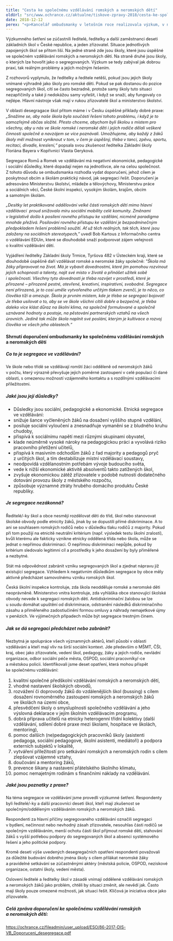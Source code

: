 ```yaml
---
title: "Cesta ke společnému vzdělávání romských a neromských dětí"
oldUrl: "src/www.ochrance.cz/aktualne/tiskove-zpravy-2018/cesta-ke-spolecnemu-vzdelavani-romskych-a-neromskych-deti"
date: 2018-12-12
perex: "<p>Kancelář ombudsmanky v letošním roce realizovala výzkum, v němž zjišťovala problémy škol, které mají zkušenost se vzděláváním romských žáků, jsou otevřené společnému vzdělávání nebo se snaží poskytovat kvalitní vzdělání všem bez ohledu na etnicitu. Na základě tohoto výzkumu ombudsmanka připravila sérii doporučení jednotlivým aktérům, kteří mohou zlepšit situaci romských dětí v českém vzdělávacím systému.</p>"
---
```


<!-- imported from the old website -->

<p style="line-height: 17.92px; font-size: 12.8px;">Výzkumného šetření se zúčastnili ředitelé, ředitelky a další zaměstnanci deseti základních škol v České republice, a jeden zřizovatel. Situace jednotlivých zapojených škol se přitom liší. Na jedné straně zde jsou školy, které jsou úspěšné ve společném vzdělávání romských a neromských dětí. Na straně druhé jsou školy, o kterých lze hovořit jako o segregovaných. Výzkum se tedy zabýval jak dobrou praxí, tak reálným problémy a jejich možným řešením.</p><p style="line-height: 17.92px; font-size: 12.8px;">Z rozhovorů vyplynulo, že ředitelky a ředitele netěší, pokud jsou jejich školy vnímané výhradně jako školy pro romské děti. Pokud se pak dostanou do pozice segregovaných škol, cítí se často bezradně, protože samy školy tuto situaci nezapříčinily a také ji nedokážou samy vyřešit, i když se snaží, aby fungovaly co nejlépe. Hlavní nástroje však mají v rukou zřizovatelé škol a ministerstvo školství.</p><p style="line-height: 17.92px; font-size: 12.8px;">V oblasti desegragace škol přitom máme i v Česku úspěšné příklady dobré praxe: <i>„Snažíme se, aby naše škola byla součástí řešení tohoto problému, i když je to samozřejmě občas složité. Přesto chceme, abychom byli školou s místem pro všechny, aby u nás ve škole romské i neromské děti i jejich rodiče dělali veškeré činnosti společně a navzájem se více poznávali. Umožňujeme, aby každý z žáků školy měl možnost vyniknout v tom, v čem je úspěšný, třeba v tanci, zpěvu, sportu, recitaci, divadle, kreslení,“</i> popsala svou zkušenost ředitelka Základní školy Floriána Bayera v Kopřivnici Vlasta Geryková.</p><p style="line-height: 17.92px; font-size: 12.8px;">Segregace Romů a Romek ve vzdělávání má negativní ekonomické, pedagogické i sociální důsledky, které dopadají nejen na jednotlivce, ale na celou společnost. Z tohoto důvodu se ombudsmanka rozhodla vydat doporučení, jehož cílem je poskytnout obcím a školám praktický návod, jak segregaci řešit. Doporučení je adresováno Ministerstvu školství, mládeže a tělovýchovy, Ministerstvu práce a sociálních věcí, České školní inspekci, vysokým školám, krajům, obcím a samotným školám.</p><p style="line-height: 17.92px; font-size: 12.8px;"><i>„Desítky let praktikované oddělování velké části romských dětí mimo hlavní vzdělávací  proud snižovalo míru sociální mobility celé komunity. Změnami v legislativě došlo k posílení rovného přístupu ke vzdělání, nicméně paradigma mnohde přežívá. Posilování rovného přístupu ke vzdělání je bezpodmínečným předpokladem řešení problémů soužití. Ať už těch reálných, tak těch, které jsou založeny na sociálních stereotypech,”</i> uvedl Bob Kartous z Informačního centra o vzdělávání EDUin, které se dlouhodobě snaží podporovat zájem veřejnosti o kvalitní vzdělávání dětí.</p><p style="line-height: 17.92px; font-size: 12.8px;">Vyjádření ředitelky Základní školy Trmice, Tyršova 482 v Ústeckém kraji, které se dlouhodobě úspěšně daří vzdělávat romské a neromské žáky společně: <i>&quot;Škola má žáky připravovat na život. Má je vybavit dovednostmi, které jim pomohou rozvinout jejich schopnosti a talenty, najít své místo v životě a přinášet užitek sobě i společnosti. Všechny tyto dovednosti je třeba rozvíjet v prostředí, které je přirozené – přirozeně pestré, otevřené, kreativní, inspirativní, svobodné. Segregace není přirozená, je to cosi uměle vytvořeného určitým tlakem zvenčí, je to něco, co člověka tíží a omezuje. Škola je prvním místem, kde je třeba se segregací bojovat! Je třeba usilovat o to, aby se ve škole všichni cítili dobře a bezpečně, je třeba daleko více klást důraz na školní klima, na společně formulované a společně uznávané hodnoty a postoje, na pěstování partnerských vztahů na všech úrovních. Jedině tak může škola naplnit své poslání, kterým je kultivace a rozvoj člověka ve všech jeho oblastech.“</i></p><h4><span style="font-size: 1em;">Shrnutí doporučení ombudsmanky ke společnému vzdělávání romských a neromských dětí</span></h4><h5><b>Co to je segregace ve vzdělávání?</b></h5><p style="line-height: 17.92px; font-size: 12.8px;">Ve škole nebo třídě se vzdělávají romští žáci odděleně od neromských žáků v počtu, který výrazně převyšuje jejich poměrné zastoupení v celé populaci či dané oblasti, s omezenou možností vzájemného kontaktu a s rozdílnými vzdělávacími příležitostmi.</p><h5><b>Jaké jsou její důsledky?</b></h5><p style="line-height: 17.92px; font-size: 12.8px;"></p><ul><li>Důsledky jsou sociální, pedagogické a ekonomické. Etnická segregace ve vzdělávání:</li><li>snižuje šance vyčleněných žáků na dosažení vyššího stupně vzdělání,</li><li>posiluje sociální vyloučení a znesnadňuje vymanění se z bludného kruhu chudoby,</li><li>přispívá k sociálnímu napětí mezi různými skupinami obyvatel,</li><li>klade neúměrně vysoké nároky na pedagogickou práci a vyvolává riziko pracovního přetížení učitelů,</li><li>přispívá k masivním odchodům žáků z řad majority a pedagogů pryč z určitých škol, a tím destabilizuje místní vzdělávací soustavy,</li><li>neodpovídá vzdělanostním potřebám vývoje budoucího světa,</li><li>vede k nižší ekonomické aktivitě absolventů takto zatížených škol,</li><li>zvyšuje ekonomickou zátěž zřizovatele v podobě nutnosti dodatečného dotování provozu školy z městského rozpočtu,</li><li>způsobuje významné ztráty hrubého domácího produktu České republiky.</li></ul><p style="line-height: 17.92px; font-size: 12.8px;"></p><h5><b>Je segregace nezákonná?</b></h5><p style="line-height: 17.92px; font-size: 12.8px;">Ředitelé/-ky škol a obce nesmějí rozdělovat děti do tříd, škol nebo stanovovat školské obvody podle etnicity žáků, jinak by se dopustili přímé diskriminace. A to ani se souhlasem romských rodičů nebo v důsledku tlaku rodičů z majority. Pokud při tom použijí na etnicitě neutrální kritérium (např. výsledek testu školní zralosti), kvůli kterému ale fakticky vznikne etnicky oddělená třída nebo škola, může se jednat o nepřímou diskriminaci. O nepřímou diskriminaci nepůjde, pokud by kritérium sledovalo legitimní cíl a prostředky k jeho dosažení by byly přiměřené a nezbytné.</p><p style="line-height: 17.92px; font-size: 12.8px;">Stát má odpovědnost zabránit vzniku segregovaných škol a zjednat nápravu již existující segregace. Vzhledem k negativním důsledkům segregace by obce měly aktivně předcházet samovolnému vzniku romských škol.</p><p style="line-height: 17.92px; font-size: 12.8px;">Česká školní inspekce kontroluje, zda škola neodděluje romské a neromské děti neoprávněně. Ministerstvo vnitra kontroluje, zda vyhláška obce stanovující školské obvody nevede k segregaci romských dětí. Antidiskriminační žalobou se lze u soudu domáhat upuštění od diskriminace, odstranění následků diskriminačního zásahu a přiměřeného zadostiučinění formou omluvy a náhrady nemajetkové újmy v penězích. Ve výjimečných případech může být segregace trestným činem.</p><h5>Jak se dá segregaci předcházet nebo zabránit?</h5><p style="line-height: 17.92px; font-size: 12.8px;">Nezbytná je spolupráce všech významných aktérů, kteří působí v oblasti vzdělávání a kteří mají vliv na širší sociální kontext. Jde především o MŠMT, ČŠI, kraj, obec jako zřizovatele, vedení škol, pedagogy, žáky a jejich rodiče, nevládní organizace, odbor sociální péče města, OSPOD, sociální pracovníky/-ce a městskou policii. Identifikovali jsme deset opatření, která mohou přispět ke společnému vzdělávání:</p><p style="line-height: 17.92px; font-size: 12.8px;"></p><ol><li>kvalitní společné předškolní vzdělávání romských a neromských dětí,</li><li>vhodné nastavení školských obvodů,</li><li>rozvážení či doprovody žáků do vzdálenějších škol (bussing) s cílem dosažení rovnoměrného zastoupení romských a neromských žáků ve školách na území obce,</li><li>přesvědčení školy o smysluplnosti společného vzdělávání a jeho výslovná deklarace v jejím školním vzdělávacím programu,</li><li>dobrá příprava učitelů na etnicky heterogenní třídní kolektivy (další vzdělávání, sdílení dobré praxe mezi školami, hospitace ve školách, mentoring),</li><li>pomoc dalších (ne)pedagogických pracovníků školy (asistenti pedagoga, sociální pedagogové, školní asistenti, mediátoři) a podpora externích subjektů v lokalitě,</li><li>vytváření příležitostí pro setkávání romských a neromských rodin s cílem zlepšovat vzájemné vztahy,</li><li>doučování a mentoring žáků,</li><li>prevence šikany a nastavení přátelského školního klimatu,</li><li>pomoc nemajetným rodinám s finančními náklady na vzdělávání.</li></ol><p style="line-height: 17.92px; font-size: 12.8px;"></p><h5>Jaké jsou poznatky z praxe?</h5><p style="line-height: 17.92px; font-size: 12.8px;">Na téma segregace ve vzdělávání jsme provedli výzkumné šetření. Respondenty byli ředitelé/-ky a další pracovníci deseti škol, kteří mají zkušenost se společným/odděleným vzděláváním romských a neromských žáků.</p><p style="line-height: 17.92px; font-size: 12.8px;">Respondenti za hlavní příčiny segregovaného vzdělávání označili segregaci v bydlení, nečinnost nebo nevhodný zásah zřizovatele, nesouhlas části rodičů se společným vzděláváním, menší ochotu části škol přijmout romské děti, stahování žáků s vyšší potřebou podpory do segregovaných škol a absenci systémového řešení a jeho politické podpory.</p><p style="line-height: 17.92px; font-size: 12.8px;">Kromě deseti výše uvedených desegregačních opatření respondenti považovali za důležité budování dobrého jména školy s cílem přilákat neromské žáky a pravidelné setkávání se zúčastněnými aktéry (městská policie, OSPOD, neziskové organizace, ostatní školy, vedení města).</p><p style="line-height: 17.92px; font-size: 12.8px;">Oslovení ředitelé a ředitelky škol v zásadě vnímají oddělené vzdělávání romských a neromských žáků jako problém, chtěli by situaci změnit, ale nevědí jak. Často mají školy pouze omezené možnosti, jak situaci řešit. Klíčová je iniciativa obce jako zřizovatele.</p><h5>Celá zpráva doporučení <span style="font-size: 1em;">ke společnému vzdělávání romských a neromských dětí:</span></h5><p style="line-height: 17.92px; font-size: 12.8px;"><a href="https://ochrance.cz/fileadmin/user_upload/ESO/86-2017-DIS-VB_Doporuceni_desegregace.pdf" target="_blank">https://ochrance.cz/fileadmin/user_upload/ESO/86-2017-DIS-VB_Doporuceni_desegregace.pdf</a></p>
